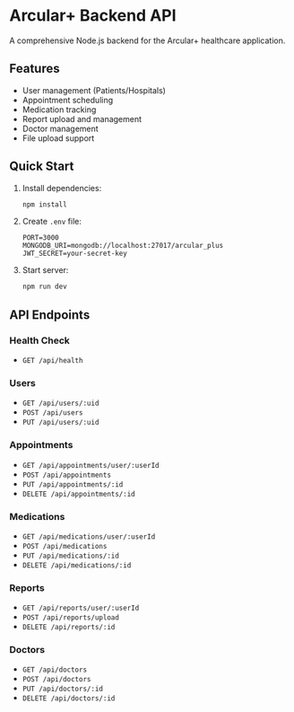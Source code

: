 # Arcular+ Backend API

A comprehensive Node.js backend for the Arcular+ healthcare application.

## Features

- User management (Patients/Hospitals)
- Appointment scheduling
- Medication tracking
- Report upload and management
- Doctor management
- File upload support

## Quick Start

1. Install dependencies:
   ```bash
   npm install
   ```

2. Create `.env` file:
   ```env
   PORT=3000
   MONGODB_URI=mongodb://localhost:27017/arcular_plus
   JWT_SECRET=your-secret-key
   ```

3. Start server:
   ```bash
   npm run dev
   ```

## API Endpoints

### Health Check
- `GET /api/health`

### Users
- `GET /api/users/:uid`
- `POST /api/users`
- `PUT /api/users/:uid`

### Appointments
- `GET /api/appointments/user/:userId`
- `POST /api/appointments`
- `PUT /api/appointments/:id`
- `DELETE /api/appointments/:id`

### Medications
- `GET /api/medications/user/:userId`
- `POST /api/medications`
- `PUT /api/medications/:id`
- `DELETE /api/medications/:id`

### Reports
- `GET /api/reports/user/:userId`
- `POST /api/reports/upload`
- `DELETE /api/reports/:id`

### Doctors
- `GET /api/doctors`
- `POST /api/doctors`
- `PUT /api/doctors/:id`
- `DELETE /api/doctors/:id` 